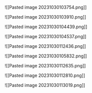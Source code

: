 ![[Pasted image 20231030103754.png]]

![[Pasted image 20231030103910.png]]

![[Pasted image 20231030104439.png]]

![[Pasted image 20231030104537.png]]

![[Pasted image 20231030112436.png]]

![[Pasted image 20231030105832.png]]

![[Pasted image 20231030112635.png]]

![[Pasted image 20231030112810.png]]

![[Pasted image 20231030113019.png]]

